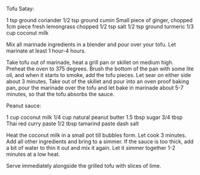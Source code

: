 Tofu Satay:

1 tsp ground coriander
1/2 tsp ground cumin
Small piece of ginger, chopped
1cm piece fresh lemongrass chopped
1/2 tsp salt
1/2 tsp ground turmeric
1/3 cup coconut milk

Mix all marinade ingredients in a blender and pour over your tofu. Let marinate at least 1 hour-4 hours.

Take tofu out of marinade, heat a grill pan or skillet on medium high. Preheat the oven to 375 degrees. Brush the bottom of the pan with some lite oil, and when it starts to smoke, add the tofu pieces. Let sear on either side about 3 minutes. Take out of the skillet and pour into an oven proof baking pan, pour the marinade over the tofu and let bake in marinade about 5-7 minutes, so that the tofu absorbs the sauce.

Peanut sauce:

1 cup coconut milk
1/4 cup natural peanut butter
1.5 tbsp sugar
3/4 tbsp Thai red curry paste
1/2 tbsp tamarind paste
dash salt

Heat the coconut milk in a small pot till bubbles form. Let cook 3 minutes. Add all other ingredients and bring to a simmer. If the sauce is too thick, add a bit of water to thin it out and mix it again. Let it simmer together 1-2 minutes at a low heat.

Serve immediately alongside the grilled tofu with slices of lime.
